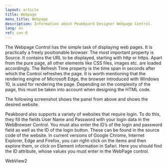```yaml
---
layout: article
title: Webpage
menu_title: Webpage
description: Information about Peakboard Designer Webpage Control.
lang: en
ref: con-8
---
```

The Webpage Control has the simple task of displaying web pages. It is practically a freely positionable browser. The most important property is Source. It contains the URL to be displayed, starting with http or https. Apart from the pure page, all other elements like CSS files, images etc. are loaded accordingly. The Refresh Time property is the time span in seconds after which the Control refreshes the page. It is worth mentioning that the rendering engine of Microsoft Edge, the browser introduced with Windows 10, is used for rendering the page. Depending on the complexity of the page, this must be taken into account when designing the HTML code.


The following screenshot shows the panel from above and shows the desired website.



Peakboard also supports a variety of websites that require login. To do this, they fill the fields User Name and Password with your login data in the WebBrowser Control. You must also enter the ID’s of the login and password field as well as the ID of the login button. These can be found in the source code of the website. In current versions of Google Chrome, Internet Explorer, Edge and Firefox, you can right-click on the items and then explore them, or click on Element information in Safari. Here you should find the ID attribute, whose values you must enter in the WebPage control.



WebView2

